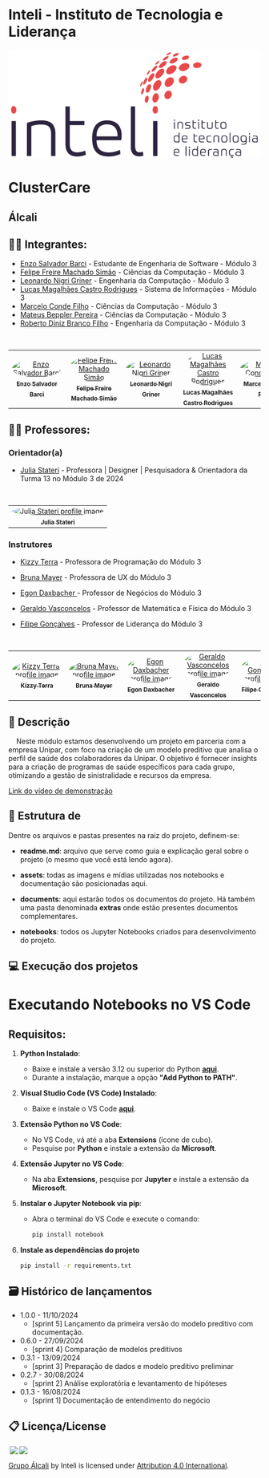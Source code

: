 # Inteli - Instituto de Tecnologia e Liderança 

<p align="center">
<a href= "https://www.inteli.edu.br/"><img src="assets/docs/inteli.png" alt="Inteli - Instituto de Tecnologia e Liderança" border="0"></a>
</p>

# ClusterCare

## Álcali

## 👨‍🎓 Integrantes:
- <a href="https://www.linkedin.com/in/enzo-barci-a7631b2b4/">Enzo Salvador Barci</a> - Estudante de Engenharia de Software - Módulo 3
- <a href="https://www.linkedin.com/in/felipe-sim%C3%A3o-716a572b4/">Felipe Freire Machado Simão</a> - Ciências da Computação - Módulo 3
- <a href="https://www.linkedin.com/in/leonardo-griner-477097277/">Leonardo Nigri Griner</a> - Engenharia da Computação - Módulo 3
- <a href="https://www.linkedin.com/in/lucasmaga00/">Lucas Magalhães Castro Rodrigues</a> - Sistema de Informações - Módulo 3
- <a href="https://www.linkedin.com/in/marcelo-c-3257702bb/">Marcelo Conde Filho</a> -  Ciências da Computação - Módulo 3
- <a href="https://www.linkedin.com/in/mbepplerp/">Mateus Beppler Pereira</a> - Ciências da Computação - Módulo 3
- <a href="https://www.linkedin.com/in/roberto-dbf/">Roberto Diniz Branco Filho</a> - Engenharia da Computação - Módulo 3

<br>

<table>
  <tr>
    <td align="center">
      <a href="https://www.linkedin.com/in/enzo-barci-a7631b2b4/">
        <img src="https://media.licdn.com/dms/image/v2/D4E03AQExdZXRVrICJg/profile-displayphoto-shrink_200_200/profile-displayphoto-shrink_200_200/0/1711634303194?e=1733961600&v=beta&t=QfzdeD4cv3BdhjVIolQ--NXJMtslkCExeSZQUO5xPlg" width="100px;" style="min-width: 100px; max height:100px; border-radius: 50%;" alt="Enzo Salvador Barci"/><br>
        <sub>
          <b>Enzo Salvador Barci</b>
        </sub>
      </a>
    </td>
    <td align="center">
      <a href="https://www.linkedin.com/in/felipe-sim%C3%A3o-716a572b4/">
        <img src="https://media.licdn.com/dms/image/v2/D4D03AQEHvifCdV8Ldg/profile-displayphoto-shrink_400_400/profile-displayphoto-shrink_400_400/0/1710549087859?e=1733961600&v=beta&t=L2UgHWtcot2DM1qIjI8GulC8qqQ2Tu18v3pk8E4IQPA  " width="100px;" style="min-width: 100px; max height:100px; border-radius: 50%;" alt="Felipe Freire Machado Simão"/><br>
        <sub>
          <b>Felipe Freire Machado Simão</b>
        </sub>
      </a>
    </td>
  <td align="center"> 
      <a href="https://www.linkedin.com/in/leonardo-griner-477097277/">
        <img src="https://media.licdn.com/dms/image/v2/D4D03AQGxARSMMxPckA/profile-displayphoto-shrink_400_400/profile-displayphoto-shrink_400_400/0/1711147620664?e=1733961600&v=beta&t=pkQ9LBG6_s_X_nsxIuOFH6I2Tkxb2FAvXSRbY_CDfjw" width="100px;" style="min-width: 100px; max height:100px; border-radius: 50%;" alt="Leonardo Nigri Griner"/><br>
        <sub>
          <b>Leonardo Nigri Griner</b>
        </sub>
      </a>
    </td>
    <td align="center">
      <a href="https://www.linkedin.com/in/lucasmaga00/">
        <img src="https://media.licdn.com/dms/image/v2/D5603AQElW2_yBd7kmg/profile-displayphoto-shrink_400_400/profile-displayphoto-shrink_400_400/0/1719935135151?e=1733961600&v=beta&t=YVi99CV3DTiUL5lwrR-COaStQnusWt7UARBopj-bN7U" width="100px;" style="min-width: 100px; max height:100px; border-radius: 50%;" alt="Lucas Magalhães Castro Rodrigues"/><br>
        <sub>
          <b>Lucas Magalhães Castro Rodrigues</b>
        </sub>
      </a>
    </td>
    <td align="center">
      <a href="https://www.linkedin.com/in/marcelo-c-3257702bb/">
        <img src="https://media.licdn.com/dms/image/v2/D5603AQFySdnMgwXJaA/profile-displayphoto-shrink_400_400/profile-displayphoto-shrink_400_400/0/1719082358620?e=1733961600&v=beta&t=MqbgEa3s2fBSIEGTWW6kVd4_eOhg-a3e9FQv5B9xTxs" width="100px;" style="min-width: 100px; max height:100px; border-radius: 50%;" alt="Marcelo Conde Filho"/><br>
        <sub>
          <b>Marcelo Conde Filho</b>
        </sub>
      </a>
    </td>
    <td align="center">
      <a href="https://www.linkedin.com/in/mbepplerp/">
        <img src="https://media.licdn.com/dms/image/v2/D4D03AQEySc_E_spCEQ/profile-displayphoto-shrink_400_400/profile-displayphoto-shrink_400_400/0/1709574548594?e=1733961600&v=beta&t=EgdNVHX97XKFWxf36W_5o_lh-oQ0xhgkLgEjyyPbiiM" width="100px;" style="min-width: 100px; max height:100px; border-radius: 50%;" alt="Mateus Beppler Pereira"/><br>
        <sub>
          <b>Mateus Beppler Pereira</b>
        </sub>
      </a>
    </td>
    <td align="center">
      <a href="https://www.linkedin.com/in/roberto-dbf/">
        <img src="https://media.licdn.com/dms/image/v2/D4E03AQHEcM_4O70CPQ/profile-displayphoto-shrink_200_200/profile-displayphoto-shrink_200_200/0/1725971358319?e=1733961600&v=beta&t=ye1LPxy_z3168oMNOsW4UIiGlJ1oq4iUwZoFDEtZqdE" width="100px;" style="min-width: 100px; max height:100px; border-radius: 50%;" alt="Roberto Diniz Branco Filho"/><br>
        <sub>
          <b>Roberto Diniz Branco Filho</b>
        </sub>
      </a>
    </td>
  </tr>
</table>

## 👩‍🏫 Professores:
### Orientador(a) 
- <a href="https://www.linkedin.com/in/juliastateri/">Julia Stateri</a> - Professora | Designer | Pesquisadora & Orientadora da Turma 13 no Módulo 3 de 2024 
<br>
<table>
  <tr>
    <td align="center">
      <a href="https://www.linkedin.com/in/juliastateri/">
        <img src="https://media.licdn.com/dms/image/v2/D4D03AQFbQGRiyDbQrg/profile-displayphoto-shrink_400_400/profile-displayphoto-shrink_400_400/0/1673639653551?e=1733961600&v=beta&t=Q8EZ-rpdQ3njuavIecT1nrd0MAIiT76HkoGcDfI-T3k" width="100px;" style="min-width: 100px; max height:100px; border-radius: 50%;" alt="Julia Stateri profile image"/><br>
        <sub>
          <b>Julia Stateri</b>
        </sub>
      </a>
    </td>
  </tr>
</table>

### Instrutores
- <a href="https://www.linkedin.com/in/kizzyterra/">Kizzy Terra</a> - Professora de Programação do Módulo 3
- <a href="https://www.linkedin.com/in/bruna-mayer-00a556174/">Bruna Mayer</a> - Professora de UX do Módulo 3

- <a href="https://www.linkedin.com/in/egondaxbacher/">Egon Daxbacher
</a> - Professor de Negócios do Módulo 3

- <a href="https://www.linkedin.com/in/geraldo-magela-severino-vasconcelos-22b1b220/">Geraldo Vasconcelos</a> - Professor de Matemática e Física do Módulo 3

- <a href="https://www.linkedin.com/in/filipe-gon%C3%A7alves-08a55015b/">Filipe Gonçalves</a> - Professor de Liderança do Módulo 3
<br>
<table>
  <tr>
    <td align="center">
      <a href="https://www.linkedin.com/in/kizzyterra/">
        <img src="https://media.licdn.com/dms/image/v2/C4E03AQGIt5hFYkuAAg/profile-displayphoto-shrink_400_400/profile-displayphoto-shrink_400_400/0/1615912937011?e=1733961600&v=beta&t=fvWdxfo5i-ABJJhrwrfSCN3tX0iZt9DRybg4ydrbt4k" width="100px;" style="min-width: 100px; max height:100px; border-radius: 50%;" alt="Kizzy Terra profile image"/><br>
        <sub>
          <b>Kizzy Terra </b>
        </sub>
      </a>
    </td>
    <td align="center">
      <a href="">
        <img src="https://ca.slack-edge.com/T02DWH2MXQR-U04RG0HU85D-120bd09fc215-512" width="100px;" style="min-width: 100px; max height:100px; border-radius: 50%;" alt="Bruna Mayer profile image"/><br>
        <sub>
          <b>Bruna Mayer</b>
        </sub>
      </a>
    </td>
    <td align="center">
      <a href="https://www.linkedin.com/in/egondaxbacher/">
        <img src="https://media.licdn.com/dms/image/v2/C4D03AQGCTMg-yuvupw/profile-displayphoto-shrink_400_400/profile-displayphoto-shrink_400_400/0/1516248799998?e=1733961600&v=beta&t=T2G1aW3cpXo6uJvW_Nuj9RFnYOXHIaNQVZ7zvsdiEuI" width="100px;" style="min-width: 100px; max height:100px; border-radius: 50%;" alt="Egon Daxbacher profile image"/><br>
        <sub>
          <b>Egon Daxbacher</b>
        </sub>
      </a>
    </td>
  <td align="center"> 
      <a href="https://www.linkedin.com/in/geraldo-magela-severino-vasconcelos-22b1b220/">
        <img src="https://media.licdn.com/dms/image/v2/C4E03AQGUL6OviA9h1Q/profile-displayphoto-shrink_400_400/profile-displayphoto-shrink_400_400/0/1615593709631?e=1733961600&v=beta&t=tV2dzykgtNwjlHCf2eSEQ8xhrJtYeekYQST3WkAlaHk" width="100px;" style="min-width: 100px; max height:100px; border-radius: 50%;" alt="Geraldo Vasconcelos profile image"/><br>
        <sub>
          <b>Geraldo Vasconcelos</b>
        </sub>
      </a>
    </td>
    <td align="center">
      <a href="https://www.linkedin.com/in/filipe-gon%C3%A7alves-08a55015b/">
        <img src="https://media.licdn.com/dms/image/v2/D4D03AQFpyjSyFqmpzw/profile-displayphoto-shrink_400_400/profile-displayphoto-shrink_400_400/0/1694304758645?e=1733961600&v=beta&t=HGJtsMzmDIyjIyEbuv1MzlIvCgVyuPVKNcBzUI4qMhI" width="100px;" style="min-width: 100px; max height:100px; border-radius: 50%;" alt="Filipe Gonçalves profile image"/><br>
        <sub>
          <b>Filipe Gonçalves</b>
        </sub>
      </a>
    </td>
  </tr>
</table>

## 📝 Descrição

&nbsp;&nbsp;&nbsp;&nbsp;Neste módulo estamos desenvolvendo um projeto em parceria com a empresa Unipar, com foco na criação de um modelo preditivo que analisa o perfil de saúde dos colaboradores da Unipar. O objetivo é fornecer insights para a criação de programas de saúde específicos para cada grupo, otimizando a gestão de sinistralidade e recursos da empresa.

[Link do vídeo de demonstração](https://drive.google.com/file/d/1oBxI2E-r_4dPHGyi0eszEvHitAFL_oDX/view?usp=sharing)

## 📁 Estrutura de 
Dentre os arquivos e pastas presentes na raiz do projeto, definem-se:

- <b>readme.md</b>: arquivo que serve como guia e explicação geral sobre o projeto (o mesmo que você está lendo agora).

- <b>assets</b>: todas as imagens e mídias utilizadas nos notebooks e documentação são posicionadas aqui.

- <b>documents</b>: aqui estarão todos os documentos do projeto. Há também uma pasta denominada <b>extras</b> onde estão presentes documentos complementares.

- <b>notebooks</b>: todos os Jupyter Notebooks criados para desenvolvimento do projeto.

## 💻 Execução dos projetos

# Executando Notebooks no VS Code 

## Requisitos:

1. **Python Instalado**:
   - Baixe e instale a versão 3.12 ou superior do Python [**aqui**](https://www.python.org/downloads/).
   - Durante a instalação, marque a opção **"Add Python to PATH"**.

2. **Visual Studio Code (VS Code) Instalado**:
   - Baixe e instale o VS Code [**aqui**](https://code.visualstudio.com/Download).

3. **Extensão Python no VS Code**:
   - No VS Code, vá até a aba **Extensions** (ícone de cubo).
   - Pesquise por **Python** e instale a extensão da **Microsoft**.

4. **Extensão Jupyter no VS Code**:
   - Na aba **Extensions**, pesquise por **Jupyter** e instale a extensão da **Microsoft**.

5. **Instalar o Jupyter Notebook via pip**:
   - Abra o terminal do VS Code e execute o comando:
     ```bash
     pip install notebook
     ```

6. **Instale as dependências do projeto**
   ```bash 
   pip install -r requirements.txt 
    ```



## 🗃 Histórico de lançamentos

* 1.0.0 - 11/10/2024
    * [sprint 5] Lançamento da primeira versão do modelo preditivo com documentação.
* 0.6.0 - 27/09/2024
    * [sprint 4] Comparação de modelos preditivos
* 0.3.1 - 13/09/2024
    * [sprint 3] Preparação de dados e modelo preditivo preliminar
* 0.2.7 - 30/08/2024
    * [sprint 2] Análise exploratória e levantamento de hipóteses
* 0.1.3 - 16/08/2024
    * [sprint 1] Documentação de entendimento do negócio

## 📋 Licença/License

<img style="height:22px!important;margin-left:3px;vertical-align:text-bottom;" src="https://mirrors.creativecommons.org/presskit/icons/cc.svg?ref=chooser-v1"><img style="height:22px!important;margin-left:3px;vertical-align:text-bottom;" src="https://mirrors.creativecommons.org/presskit/icons/by.svg?ref=chooser-v1"><p xmlns:cc="http://creativecommons.org/ns#" xmlns:dct="http://purl.org/dc/terms/"><a property="dct:title" rel="cc:attributionURL" href="https://github.com/Inteli-College/2024-2A-T13-IN03-G03/">Grupo Álcali</a> by Inteli is licensed under <a href="http://creativecommons.org/licenses/by/4.0/?ref=chooser-v1" target="_blank" rel="license noopener noreferrer" style="display:inline-block;">Attribution 4.0 International</a>.</p>
